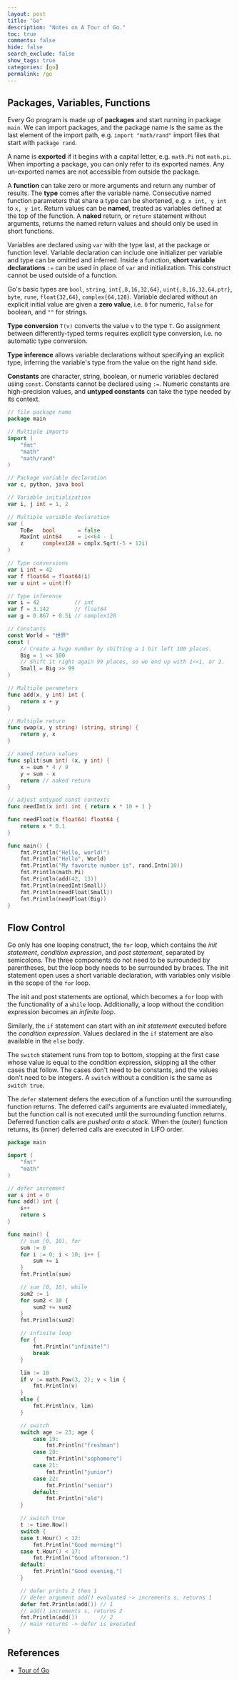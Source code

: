 ```yaml
---
layout: post
title: "Go"
description: "Notes on A Tour of Go."
toc: true
comments: false
hide: false
search_exclude: false
show_tags: true
categories: [go]
permalink: /go
---
```


## Packages, Variables, Functions
Every Go program is made up of **packages** and start running in package `main`. We can import packages, and the package name is the same as the last element of the import path, e.g. `import "math/rand"` import files that start with `package rand`.

A name is **exported** if it begins with a capital letter, e.g. `math.Pi` not `math.pi`. When importing a package, you can only refer to its exported names. Any un-exported names are not accessible from outside the package.

A **function** can take zero or more arguments and return any number of results. The **type** comes after the variable name. Consecutive named function parameters that share a type can be shortened, e.g. `x int, y int` to `x, y int`. Return values can be **named**, treated as variables defined at the top of the function. A **naked** return, or `return` statement without arguments, returns the named return values and should only be used in short functions.

Variables are declared using `var` with the type last, at the package or function level. Variable declaration can include one initializer per variable and type can be omitted and inferred. Inside a function, **short variable declarations** `:=` can be used in place of `var` and initialization. This construct cannot be used outside of a function.

Go's basic types are `bool`, `string`, `int{,8,16,32,64}`, `uint{,8,16,32,64,ptr}`, `byte`, `rune`, `float{32,64}`, `complex{64,128}`. Variable declared without an explicit initial value are given a **zero value**, i.e. `0` for numeric, `false` for boolean, and `""` for strings.

**Type conversion** `T(v)` converts the value `v` to the type `T`. Go assignment between differently-typed terms requires explicit type conversion, i.e. no automatic type conversion.

**Type inference** allows variable declarations without specifying an explicit type, inferring the variable's type from the value on the right hand side.

**Constants** are character, string, boolean, or numeric variables declared using `const`. Constants cannot be declared using `:=`. Numeric constants are high-precision values, and **untyped constants** can take the type needed by its context.


```go
// file package name
package main

// Multiple imports
import (
    "fmt"
    "math"
    "math/rand"
)

// Package variable declaration
var c, python, java bool

// Variable initialization
var i, j int = 1, 2

// Multiple variable declaration
var (
	ToBe   bool       = false
	MaxInt uint64     = 1<<64 - 1
	z      complex128 = cmplx.Sqrt(-5 + 12i)
)

// Type conversions
var i int = 42
var f float64 = float64(i)
var u uint = uint(f)

// Type inference
var i = 42           // int
var f = 3.142        // float64
var g = 0.867 + 0.5i // complex128

// Constants
const World = "世界"
const (
	// Create a huge number by shifting a 1 bit left 100 places.
	Big = 1 << 100
	// Shift it right again 99 places, so we end up with 1<<1, or 2.
	Small = Big >> 99
)

// Multiple parameters
func add(x, y int) int {
	return x + y
}

// Multiple return
func swap(x, y string) (string, string) {
	return y, x
}

// named return values
func split(sum int) (x, y int) {
	x = sum * 4 / 9
	y = sum - x
	return // naked return
}

// adjust untyped const contexts
func needInt(x int) int { return x * 10 + 1 }

func needFloat(x float64) float64 {
	return x * 0.1
}

func main() {
    fmt.Println("Hello, world!")
	fmt.Println("Hello", World)
    fmt.Println("My favorite number is", rand.Intn(10))
    fmt.Println(math.Pi)
    fmt.Println(add(42, 13))
	fmt.Println(needInt(Small))
	fmt.Println(needFloat(Small))
	fmt.Println(needFloat(Big))	
}
```

## Flow Control

Go only has one looping construct, the `for` loop, which contains the *init statement*, *condition expression*, and *post statement*, separated by semicolons. The three components do not need to be surrounded by parentheses, but the loop body needs to be surrounded by braces. The init statement open uses a short variable declaration, with variables only visible in the scope of the `for` loop. 

The init and post statements are optional, which becomes a `for` loop with the functionality of a `while` loop. Additionally, a loop without the condition expression becomes an *infinite loop*.

Similarly, the `if` statement can start with an *init statement* executed before the *condition expression*. Values declared in the `if` statement are also available in the `else` body.

The `switch` statement runs from top to bottom, stopping at the first case whose value is equal to the condition expression, skipping all the other cases that follow. The cases don't need to be constants, and the values don't need to be integers. A `switch` without a condition is the same as `switch true`.

The `defer` statement defers the execution of a function until the surrounding function returns. The deferred call's arguments are evaluated immediately, but the function call is not executed until the surrounding function returns. Deferred function calls are *pushed onto a stack*. When the (outer) function returns, its (inner) deferred calls are executed in LIFO order.

```go
package main

import (
	"fmt"
	"math"
)

// defer increment
var s int = 0
func add() int {
	s++
	return s
}

func main() {
	// sum [0, 10), for
	sum := 0
	for i := 0; i < 10; i++ {
		sum += i
	}
	fmt.Println(sum)

	// sum [0, 10), while
	sum2 := 1
	for sum2 < 10 {
		sum2 += sum2
	}
	fmt.Println(sum2)

	// infinite loop
	for {
		fmt.Println("infinite!")
		break
	}

	lim := 10
	if v := math.Pow(3, 2); v < lim {
		fmt.Println(v)
	}
	else {
		fmt.Println(v, lim)
	}

	// switch
	switch age := 23; age {
		case 19:
			fmt.Println("freshman")
		case 20:
			fmt.Println("sophomore")
		case 21:
			fmt.Println("junior")
		case 22:
			fmt.Println("senior")
		default:
			fmt.Println("old")
	}

	// switch true
	t := time.Now()
	switch {
	case t.Hour() < 12:
		fmt.Println("Good morning!")
	case t.Hour() < 17:
		fmt.Println("Good afternoon.")
	default:
		fmt.Println("Good evening.")
	}

	// defer prints 2 then 1
	// defer argument add() evaluated -> increments s, returns 1
	defer fmt.Println(add()) // 1
	// add() increments s, returns 2
	fmt.Println(add())		 // 2
	// main returns -> defer is executed
}
```

## References
* [Tour of Go](https://go.dev/tour/list)